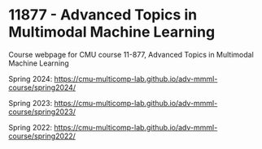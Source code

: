 # 11877 - Advanced Topics in Multimodal Machine Learning

Course webpage for CMU course 11-877, Advanced Topics in Multimodal Machine Learning

Spring 2024: https://cmu-multicomp-lab.github.io/adv-mmml-course/spring2024/

Spring 2023: https://cmu-multicomp-lab.github.io/adv-mmml-course/spring2023/

Spring 2022: https://cmu-multicomp-lab.github.io/adv-mmml-course/spring2022/
